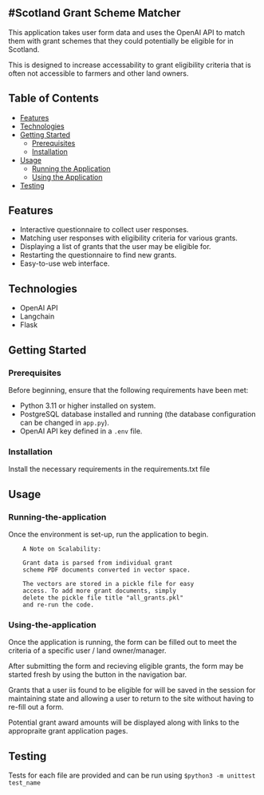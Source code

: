 #Scotland Grant Scheme Matcher
--
This application takes user form data and uses the OpenAI API to match them with grant schemes that they could potentially be eligible for in Scotland.

This is designed to increase accessability to grant eligibility criteria that is often not accessible to farmers and other land owners.

## Table of Contents

- [Features](#features)
- [Technologies](#technologies)
- [Getting Started](#getting-started)
  - [Prerequisites](#prerequisites)
  - [Installation](#installation)
- [Usage](#usage)
  - [Running the Application](#running-the-application)
  - [Using the Application](#using-the-application)
- [Testing](#testing)

## Features

- Interactive questionnaire to collect user responses.
- Matching user responses with eligibility criteria for various grants.
- Displaying a list of grants that the user may be eligible for.
- Restarting the questionnaire to find new grants.
- Easy-to-use web interface.

## Technologies

- OpenAI API
- Langchain
- Flask

## Getting Started

### Prerequisites

Before beginning, ensure that the following requirements have been met:

- Python 3.11 or higher installed on system.
- PostgreSQL database installed and running (the database configuration can be changed in `app.py`).
- OpenAI API key defined in a `.env` file.

### Installation

Install the necessary requirements in the requirements.txt file

## Usage

### Running-the-application

Once the environment is set-up, run the application to begin.


		A Note on Scalability: 
		
		Grant data is parsed from individual grant
		scheme PDF documents converted in vector space.
		
		The vectors are stored in a pickle file for easy
		access. To add more grant documents, simply
		delete the pickle file title "all_grants.pkl"
		and re-run the code.

### Using-the-application

Once the application is running, the form can be filled out to meet the criteria of a specific user / land owner/manager.

After submitting the form and recieving eligible grants, the form may be started fresh by using the button in the navigation bar.

Grants that a user iis found to be eligible for will be saved in the session for maintaining state and allowing a user to return to the site without having to re-fill out a form.

Potential grant award amounts will be displayed along with links to the appropraite grant application pages.

## Testing
		
Tests for each file are provided and can be run using `$python3 -m unittest test_name`